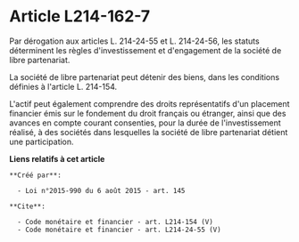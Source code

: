 # Article L214-162-7

Par dérogation aux articles L. 214-24-55 et L. 214-24-56, les statuts déterminent les règles d'investissement et d'engagement
de la société de libre partenariat. 

La société de libre partenariat peut détenir des biens, dans les conditions définies à l'article L. 214-154.

L'actif peut également comprendre des droits représentatifs d'un placement financier émis sur le fondement du droit français
ou étranger, ainsi que des avances en compte courant consenties, pour la durée de l'investissement réalisé, à des sociétés
dans lesquelles la société de libre partenariat détient une participation.

**Liens relatifs à cet article**

	**Créé par**:

	  - Loi n°2015-990 du 6 août 2015 - art. 145

	**Cite**:

	  - Code monétaire et financier - art. L214-154 (V)
	  - Code monétaire et financier - art. L214-24-55 (V)
